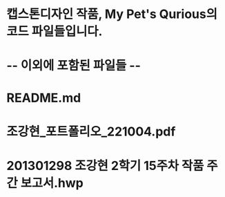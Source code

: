 # 캡스톤디자인 작품, My Pet's Qurious의 코드 파일들입니다.


# -- 이외에 포함된 파일들 --

# README.md
# 조강현_포트폴리오_221004.pdf
# 201301298 조강현 2학기 15주차 작품 주간 보고서.hwp
